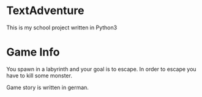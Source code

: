 # TextAdventure



This is my school project written in Python3


# Game Info

You spawn in a labyrinth and your goal is to escape.
In order to escape you have to kill some monster.


Game story is written in german.


